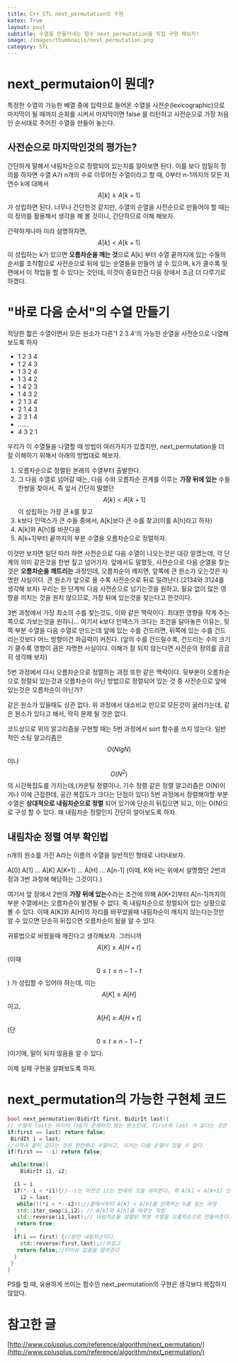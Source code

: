 ```yaml
---
title: C++ STL next_permutation의 구현
katex: True
layout: post
subtitle: 수열을 만들어내는 함수 next_permutation을 직접 구현 해보자!
image: /images/thumbnails/next_permutation.png
category: STL
---
```


# next_permutaion이 뭔데?

특정한 수열의 가능한 배열 중에 입력으로 들어온 수열을 사전순(lexicographic)으로 마지막이 될 때까지 순회를 시켜서 마지막이면 false 를 리턴하고 사전순으로 가장 처음인 순서대로 주어진 수열을 만들어 놓는다.

## 사전순으로 마지막인것의 평가는?

간단하게 말해서 내림차순으로 정렬되어 있는지를 알아보면 된다. 이를 보다 엄밀히 정의를 하자면 수열 A가 n개의 수로 이루어진 수열이라고 할 때, 0부터 n-1까지의 모든 자연수 k에 대헤서 $$A[k] \ge A[k+1]$$가 성립하면 된다. 너무나 간단한것 같지만, 수열의 순열을 사전순으로 만들어야 할 때는 이 정의를 활용해서 생각을 해 볼 것이니, 간단하므로 이해 해보자.

간략하게나마 미리 설명하자면, $$A[k] < A[k+1]$$ 이 성립하는 k가 있으면 **오름차순을 깨는 것**으로 A[k] 부터 수열 끝까지에 있는 수들의 순서를 조작함으로 사전순으로 뒤에 있는 순열들을 만들어 낼 수 있으며, k가 클수록 뒷편에서 이 작업을 할 수 있다는 것인데, 이것이 중요한건 다음 장에서 조금 더 다루기로 하겠다.

# "바로 다음 순서"의 수열 만들기

적당한 짧은 수열이면서 모든 원소가 다른'1 2 3 4'의 가능한 순열을 사전순으로 나열해 보도록 하자

- 1 2 3 4
- 1 2 4 3
- 1 3 2 4
- 1 3 4 2
- 1 4 2 3
- 1 4 3 2
- 2 1 3 4
- 2 1 4 3
- 2 3 1 4
- ......
- 4 3 2 1

우리가 이 수열들을 나열할 때 방법이 여러가지가 있겠지만, next_permutation을 더 잘 이해하기 위해서 아래의 방법대로 해보자.

1.  오름차순으로 정렬된 본래의 수열부터 출발한다.
2.  그 다음 수열로 넘어갈 때는, 다음 수와 오름차순 관계를 이루는 **가장 뒤에 있는** 수들 한쌍을 찾아서, 즉 앞서 간단히 말했던 $$A[k] < A[k+1]$$ 이 성립하는 가장 큰 k를 찾고
3.  k보다 인덱스가 큰 수들 중에서, A[k]보다 큰 수를 찾고(이를 A[h]라고 하자)
4.  A[k]와 A[h]를 바꾼다음
5.  A[k+1]부터 끝까지의 부분 수열을 오름차순으로 정렬하자.

이것만 보자면 일단 따라 하면 사전순으로 다음 수열이 나오는것은 대강 알겠는데, 각 단계의 의미 같은것을 한번 짚고 넘어가자. 앞에서도 말했듯, 사전순으로 다음 순열을 찾는것은 **오름차순을 깨트리는** 과정인데, 오름차순이 깨지면, 앞쪽에 큰 원소가 오는것은 자명한 사실이다. 큰 원소가 앞으로 올 수록 사전순으로 뒤로 밀려난다.(2134와 3124를 생각해 보자) 우리는 한 단계씩 다음 사전순으로 넘기는것을 원하고, 필요 없이 많은 영향을 끼치는 것을 원치 않으므로, 가장 뒤에 있는것을 찾는다고 한것이다.

3번 과정에서 가장 최소의 수를 찾는것도, 이와 같은 맥락이다. 최대한 영향을 작게 주는 쪽으로 가보는것을 원하니... 여기서 k보다 인덱스가 크다는 조건을 달아놓은 이유는, 뒷쪽 부분 수열을 다음 수열로 만드는데 앞에 있는 수를 건드리면, 뒤쪽에 있는 수를 건드리는것보다 어느 방향이건 파급력이 커진다. (앞의 수를 건드릴수록, 건드리는 수의 크기가 클수록 영향이 큼은 자명한 사실이다. 이해가 잘 되지 않는다면 사전순의 정의를 곰곰히 생각해 보자)

5번 과정에서 다시 오름차순으로 정렬하는 과정 또한 같은 맥락이다. 뒷부분이 오름차순으로 정렬되 있는것과 오름차순이 아닌 방법으로 정렬되어 있는 것 중 사전순으로 앞에 있는것은 오름차순이 아닌가?

같은 원소가 있을때도 상관 없다. 위 과정에서 대소비교 만으로 모든것이 굴러가는데, 같은 원소가 있다고 해서, 딱히 문제 될 것은 없다.

코드상으로 위의 알고리즘을 구현할 때는 5번 과정에서 sort 함수를 쓰지 않는다. 일반적인 소팅 알고리즘은 $$O(NlgN)$$이나 $$O(N^2)$$의 시간복잡도를 가지는데,(카운팅 정렬이나, 기수 정렬 같은 정렬 알고리즘은 O(N)이거나 이에 근접한데, 공간 복잡도가 크다는 단점이 있다) 5번 과정에서 정렬해야할 부분 수열은 **상대적으로 내림차순으로 정렬** 되어 있기에 단순히 뒤집으면 되고, 이는 O(N)으로 구성 할 수 있다. 왜 내림차순 정렬인지 간단히 알아보도록 하자.

## 내림차순 정렬 여부 확인법

n개의 원소를 가진 A라는 이름의 수열을 일반적인 형태로 나타내보자.

A[0] A[1] ... A[K] A[K+1] ... A[H] ... A[n-1] (이때, K와 H는 위에서 설명했던 2번과정과 3번 과정에 해당하는 그것이다.)

여기서 앞 장에서 2번의 **가장 뒤에 있는**수라는 조건에 의해 A[K+2]부터 A[n-1]까지의 부분 수열에서는 오름차순이 발견될 수 없다. 즉 내림차순으로 정렬되어 있는 상황으로 볼 수 있다. 이때 A[K]와 A[H]의 자리를 바꾸었을때 내림차순이 깨지지 않는다는것만 알 수 있으면 단순히 뒤집으면 오름차순이 됨을 알 수 있다.

귀류법으로 바꿨을때 깨진다고 생각해보자. 그러니까 $$A[K] \ge A[H+t]$$(이때 $$0 \le t \le n-1-t$$) 가 성립할 수 있어야 하는데, 이는 $$A[K] \le A[H]$$ 이고, $$A[H] \ge A[H+t]$$(단 $$0 \le t \le n-1-t$$)이기에, 말이 되지 않음을 알 수 있다.

이제 실제 구현을 살펴보도록 하자.

# next_permutation의 가능한 구현체 코드

```cpp
bool next_permutation(BidirIt first, BidirIt last){
// 수열의 last는 마지막 다음의 존재하지 않는 원소인데, first와 last 가 같다는 것은 잘못된 입력이다.
if(first == last) return false;
 BirdIt i = last;
//시작과 끝이 같다는 것은 한칸짜리 수열이고, 이거는 다음 순열이 있을 수 없다.
if(first == --i) return false;

 while(true){
 	BidirIt i1, i2;

  i1 = i
  if(*--i < *i1){//--i는 이전것 i1는 현재의 것을 의미한다. 즉 A[k] < A[k+1] 인지를 테스트 하는 것이다.
  	i2 = last;
   while(!(*i < *--i2));//끝에서부터 A[K] < A[h]를 만족하는 h를 찾는 과정
   std::iter_swap(i,i2); // A[k]와 A[h]를 바꾸는 작업
   std::reverse(i1,last);// 내림차순을 정렬된 부분 수열을 오름차순으로 만들어준다.
   return true;
  }
  if(i == first) {//완전 내림차순이다.
  	std::reverse(first,last);//뒤집고
   return false;//더이상 없음을 알려준다
  }
 }
}
```

PS를 할 때, 유용하게 쓰이는 함수인 next_permutation의 구현은 생각보다 복잡하지 않았다.

# 참고한 글

[http://www.cplusplus.com/reference/algorithm/next_permutation/](http://www.cplusplus.com/reference/algorithm/next_permutation/)
